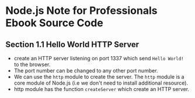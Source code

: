 # Node.js Note for Professionals Ebook Source Code

## Section 1.1 Hello World HTTP Server

- create an HTTP server listening on port 1337 which send `Hello World!` to the browser.
- The port number can be changed to any other port number.
- We can use the `http` module to create the server. The `http` module is a core module of Node.js (i.e we don't need to install additional resource).
- http module has the function `createServer` which create an HTTP server.

